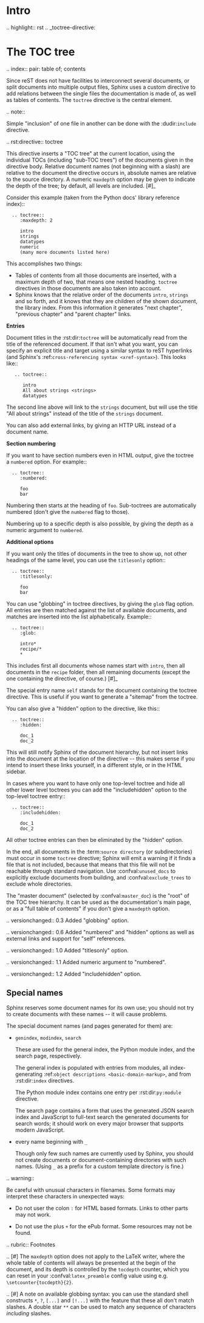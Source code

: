 # Intro

.. highlight:: rst
.. _toctree-directive:

The TOC tree
============

.. index:: pair: table of; contents

Since reST does not have facilities to interconnect several documents, or split
documents into multiple output files, Sphinx uses a custom directive to add
relations between the single files the documentation is made of, as well as
tables of contents.  The ``toctree`` directive is the central element.

.. note::

   Simple "inclusion" of one file in another can be done with the
   :dudir:`include` directive.

.. rst:directive:: toctree

   This directive inserts a "TOC tree" at the current location, using the
   individual TOCs (including "sub-TOC trees") of the documents given in the
   directive body.  Relative document names (not beginning with a slash) are
   relative to the document the directive occurs in, absolute names are relative
   to the source directory.  A numeric ``maxdepth`` option may be given to
   indicate the depth of the tree; by default, all levels are included. [#]_

   Consider this example (taken from the Python docs' library reference index)::

      .. toctree::
         :maxdepth: 2

         intro
         strings
         datatypes
         numeric
         (many more documents listed here)

   This accomplishes two things:

   * Tables of contents from all those documents are inserted, with a maximum
     depth of two, that means one nested heading.  ``toctree`` directives in
     those documents are also taken into account.
   * Sphinx knows that the relative order of the documents ``intro``,
     ``strings`` and so forth, and it knows that they are children of the shown
     document, the library index.  From this information it generates "next
     chapter", "previous chapter" and "parent chapter" links.

   **Entries**

   Document titles in the :rst:dir:`toctree` will be automatically read from the
   title of the referenced document. If that isn't what you want, you can
   specify an explicit title and target using a similar syntax to reST
   hyperlinks (and Sphinx's :ref:`cross-referencing syntax <xref-syntax>`). This
   looks like::

       .. toctree::

          intro
          All about strings <strings>
          datatypes

   The second line above will link to the ``strings`` document, but will use the
   title "All about strings" instead of the title of the ``strings`` document.

   You can also add external links, by giving an HTTP URL instead of a document
   name.

   **Section numbering**

   If you want to have section numbers even in HTML output, give the toctree a
   ``numbered`` option.  For example::

      .. toctree::
         :numbered:

         foo
         bar

   Numbering then starts at the heading of ``foo``.  Sub-toctrees are
   automatically numbered (don't give the ``numbered`` flag to those).

   Numbering up to a specific depth is also possible, by giving the depth as a
   numeric argument to ``numbered``.

   **Additional options**

   If you want only the titles of documents in the tree to show up, not other
   headings of the same level, you can use the ``titlesonly`` option::

      .. toctree::
         :titlesonly:

         foo
         bar

   You can use "globbing" in toctree directives, by giving the ``glob`` flag
   option.  All entries are then matched against the list of available
   documents, and matches are inserted into the list alphabetically.  Example::

      .. toctree::
         :glob:

         intro*
         recipe/*
         *

   This includes first all documents whose names start with ``intro``, then all
   documents in the ``recipe`` folder, then all remaining documents (except the
   one containing the directive, of course.) [#]_

   The special entry name ``self`` stands for the document containing the
   toctree directive.  This is useful if you want to generate a "sitemap" from
   the toctree.

   You can also give a "hidden" option to the directive, like this::

      .. toctree::
         :hidden:

         doc_1
         doc_2

   This will still notify Sphinx of the document hierarchy, but not insert links
   into the document at the location of the directive -- this makes sense if you
   intend to insert these links yourself, in a different style, or in the HTML
   sidebar.

   In cases where you want to have only one top-level toctree and hide all other
   lower level toctrees you can add the "includehidden" option to the top-level
   toctree entry::

      .. toctree::
         :includehidden:

         doc_1
         doc_2

   All other toctree entries can then be eliminated by the "hidden" option.

   In the end, all documents in the :term:`source directory` (or subdirectories)
   must occur in some ``toctree`` directive; Sphinx will emit a warning if it
   finds a file that is not included, because that means that this file will not
   be reachable through standard navigation.  Use :confval:`unused_docs` to
   explicitly exclude documents from building, and :confval:`exclude_trees` to
   exclude whole directories.

   The "master document" (selected by :confval:`master_doc`) is the "root" of
   the TOC tree hierarchy.  It can be used as the documentation's main page, or
   as a "full table of contents" if you don't give a ``maxdepth`` option.

   .. versionchanged:: 0.3
      Added "globbing" option.

   .. versionchanged:: 0.6
      Added "numbered" and "hidden" options as well as external links and
      support for "self" references.

   .. versionchanged:: 1.0
      Added "titlesonly" option.

   .. versionchanged:: 1.1
      Added numeric argument to "numbered".

   .. versionchanged:: 1.2
      Added "includehidden" option.

Special names
-------------

Sphinx reserves some document names for its own use; you should not try to
create documents with these names -- it will cause problems.

The special document names (and pages generated for them) are:

* ``genindex``, ``modindex``, ``search``

  These are used for the general index, the Python module index, and the search
  page, respectively.

  The general index is populated with entries from modules, all index-generating
  :ref:`object descriptions <basic-domain-markup>`, and from :rst:dir:`index`
  directives.

  The Python module index contains one entry per :rst:dir:`py:module` directive.

  The search page contains a form that uses the generated JSON search index and
  JavaScript to full-text search the generated documents for search words; it
  should work on every major browser that supports modern JavaScript.

* every name beginning with ``_``

  Though only few such names are currently used by Sphinx, you should not create
  documents or document-containing directories with such names.  (Using ``_`` as
  a prefix for a custom template directory is fine.)

.. warning::

  Be careful with unusual characters in filenames.  Some formats may interpret
  these characters in unexpected ways:

  * Do not user the colon ``:`` for HTML based formats.  Links to other parts
    may not work.

  * Do not use the plus ``+`` for the ePub format.  Some resources may not be
    found.

.. rubric:: Footnotes

.. [#] The ``maxdepth`` option does not apply to the LaTeX writer, where the
       whole table of contents will always be presented at the begin of the
       document, and its depth is controlled by the ``tocdepth`` counter, which
       you can reset in your :confval:`latex_preamble` config value using
       e.g. ``\setcounter{tocdepth}{2}``.

.. [#] A note on available globbing syntax: you can use the standard shell
       constructs ``*``, ``?``, ``[...]`` and ``[!...]`` with the feature that
       these all don't match slashes.  A double star ``**`` can be used to match
       any sequence of characters *including* slashes.